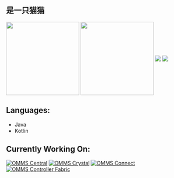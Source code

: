 ## 是一只猫猫

<p>
      <img
        src="https://github-readme-stats.vercel.app/api?username=ZhuRuoLing&show_icons=true&theme=buefy&include_all_commits=true&count_private=true&hide_rank=true"
        style="height: 200px"
        align="center"
      />
      <img
        src="https://github-readme-stats.vercel.app/api/top-langs/?username=ZhuRuoLing&layout=compact&card_width=320"
        height="200"
        align="center"
      />
      <img
            src = "https://api.githubtrends.io/user/svg/ZhuRuoLing/langs?time_range=one_year&include_private=True&theme=bright_lights"
            align = "center"
            />
      <img
            src = "https://api.githubtrends.io/user/svg/ZhuRuoLing/repos?time_range=one_year&theme=bright_lights"
            align = "center"
            />
    </p>

## Languages:
 - Java
 - Kotlin
## Currently Working On:
[![OMMS Central](https://github-readme-stats.vercel.app/api/pin/?username=OhMyMinecraftServer&repo=omms-central)](https://github.com/OhMyMinecraftServer/omms-central)
[![OMMS Crystal](https://github-readme-stats.vercel.app/api/pin/?username=ZhuRuoLing&repo=omms-crystal)](https://github.com/ZhuRuoLing/omms-crystal)
[![OMMS Connect](https://github-readme-stats.vercel.app/api/pin/?username=ZhuRuoLing&repo=omms-connect)](https://github.com/ZhuRuoLing/omms-crystal)
[![OMMS Controller Fabric](https://github-readme-stats.vercel.app/api/pin/?username=ZhuRuoLing&repo=omms-controller-fabric)](https://github.com/ZhuRuoLing/omms-controller-fabric)
